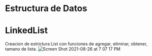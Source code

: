 # Estructura de Datos

# LinkedList 
Creacion de estrictura List con funciones de agregar, eliminar, obtener, tamano de lista.
![Screen Shot 2021-08-26 at 7 07 17 PM](https://user-images.githubusercontent.com/62443757/131055497-ba8fc536-5ec2-4828-88cf-23e76bd9ef51.png)
